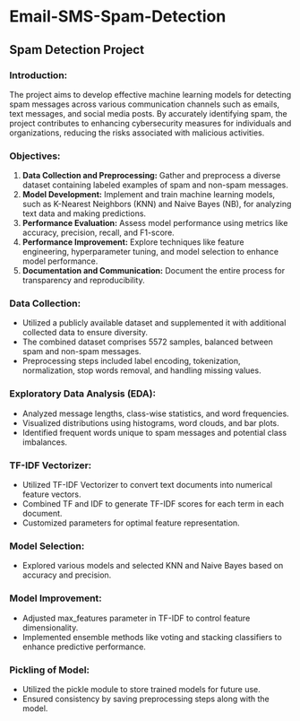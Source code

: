 # Email-SMS-Spam-Detection

## Spam Detection Project

### Introduction:
The project aims to develop effective machine learning models for detecting spam messages across various communication channels such as emails, text messages, and social media posts. By accurately identifying spam, the project contributes to enhancing cybersecurity measures for individuals and organizations, reducing the risks associated with malicious activities.

### Objectives:
1. **Data Collection and Preprocessing:** Gather and preprocess a diverse dataset containing labeled examples of spam and non-spam messages.
2. **Model Development:** Implement and train machine learning models, such as K-Nearest Neighbors (KNN) and Naive Bayes (NB), for analyzing text data and making predictions.
3. **Performance Evaluation:** Assess model performance using metrics like accuracy, precision, recall, and F1-score.
4. **Performance Improvement:** Explore techniques like feature engineering, hyperparameter tuning, and model selection to enhance model performance.
5. **Documentation and Communication:** Document the entire process for transparency and reproducibility.

### Data Collection:
- Utilized a publicly available dataset and supplemented it with additional collected data to ensure diversity.
- The combined dataset comprises 5572 samples, balanced between spam and non-spam messages.
- Preprocessing steps included label encoding, tokenization, normalization, stop words removal, and handling missing values.

### Exploratory Data Analysis (EDA):
- Analyzed message lengths, class-wise statistics, and word frequencies.
- Visualized distributions using histograms, word clouds, and bar plots.
- Identified frequent words unique to spam messages and potential class imbalances.

### TF-IDF Vectorizer:
- Utilized TF-IDF Vectorizer to convert text documents into numerical feature vectors.
- Combined TF and IDF to generate TF-IDF scores for each term in each document.
- Customized parameters for optimal feature representation.

### Model Selection:
- Explored various models and selected KNN and Naive Bayes based on accuracy and precision.

### Model Improvement:
- Adjusted max_features parameter in TF-IDF to control feature dimensionality.
- Implemented ensemble methods like voting and stacking classifiers to enhance predictive performance.

### Pickling of Model:
- Utilized the pickle module to store trained models for future use.
- Ensured consistency by saving preprocessing steps along with the model.

